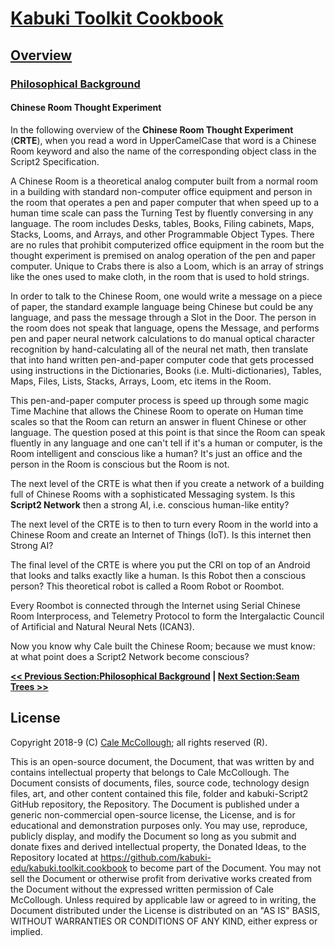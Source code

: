 # [Kabuki Toolkit Cookbook](../../readme.md)

## [Overview](../readme.md)

### [Philosophical Background](./readme.md)

#### Chinese Room Thought Experiment

In the following overview of the **Chinese Room Thought Experiment** (**CRTE**), when you read a word in UpperCamelCase that word is a Chinese Room keyword and also the name of the corresponding object class in the Script2 Specification.

A Chinese Room is a theoretical analog computer built from a normal room in a building with standard non-computer office equipment and person in the room that operates a pen and paper computer that when speed up to a human time scale can pass the Turning Test by fluently conversing in any language. The room includes Desks, tables, Books, Filing cabinets, Maps, Stacks, Looms, and Arrays, and other Programmable Object Types. There are no rules that prohibit computerized office equipment in the room but the thought experiment is premised on analog operation of the pen and paper computer. Unique to Crabs there is also a Loom, which is an array of strings like the ones used to make cloth, in the room that is used to hold strings.

In order to talk to the Chinese Room, one would write a message on a piece of paper, the standard example language being Chinese but could be any language, and pass the message through a Slot in the Door. The person in the room does not speak that language, opens the Message, and performs pen and paper neural network calculations to do manual optical character recognition by hand-calculating all of the neural net math, then translate that into hand written pen-and-paper computer code that gets processed using instructions in the Dictionaries, Books (i.e. Multi-dictionaries), Tables, Maps, Files, Lists, Stacks, Arrays, Loom, etc items in the Room.

This pen-and-paper computer process is speed up through some magic Time Machine that allows the Chinese Room to operate on Human time scales so that the Room can return an answer in fluent Chinese or other language. The question posed at this point is that since the Room can speak fluently in any language and one can't tell if it's a human or computer, is the Room intelligent and conscious like a human? It's just an office and the person in the Room is conscious but the Room is not.

The next level of the CRTE is what then if you create a network of a building full of Chinese Rooms with a sophisticated Messaging system. Is this **Script2 Network** then a strong AI, i.e. conscious human-like entity?

The next level of the CRTE is to then to turn every Room in the world into a Chinese Room and create an Internet of Things (IoT). Is this internet then Strong AI?

The final level of the CRTE is where you put the CRI on top of an Android that looks and talks exactly like a human. Is this Robot then a conscious person? This theoretical robot is called a Room Robot or Roombot.

Every Roombot is connected through the Internet using Serial Chinese Room Interprocess, and Telemetry Protocol to form the Intergalactic Council of Artificial and Natural Neural Nets (ICAN3).

Now you know why Cale built the Chinese Room; because we must know: at what point does a Script2 Network become conscious?

**[<< Previous Section:Philosophical Background](./readme.md) | [Next Section:Seam Trees >>](./kabuki_theather_theory_of_consiousness.md)**

## License

Copyright 2018-9 (C) [Cale McCollough](https://calemccollough.github.io); all rights reserved (R).

This is an open-source document, the Document, that was written by and contains intellectual property that belongs to Cale McCollough. The Document consists of documents, files, source code, technology design files, art, and other content contained this file, folder and kabuki-Script2 GitHub repository, the Repository. The Document is published under a generic non-commercial open-source license, the License, and is for educational and demonstration purposes only. You may use, reproduce, publicly display, and modify the Document so long as you submit and donate fixes and derived intellectual property, the Donated Ideas, to the Repository located at <https://github.com/kabuki-edu/kabuki.toolkit.cookbook> to become part of the Document. You may not sell the Document or otherwise profit from derivative works created from the Document without the expressed written permission of Cale McCollough. Unless required by applicable law or agreed to in writing, the Document distributed under the License is distributed on an "AS IS" BASIS, WITHOUT WARRANTIES OR CONDITIONS OF ANY KIND, either express or implied.
